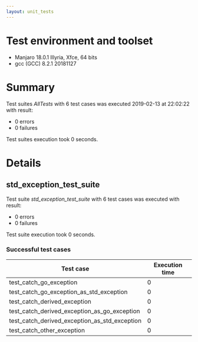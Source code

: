 ```yaml
---
layout: unit_tests
---
```


# Test environment and toolset 

* Manjaro 18.0.1 Illyria, Xfce, 64 bits
* gcc (GCC) 8.2.1 20181127

# Summary

Test suites *AllTests* with 6 test cases was executed 2019-02-13 at 22:02:22 with result:

* 0 errors
* 0 failures

Test suites execution took 0 seconds.

# Details

## std_exception_test_suite

Test suite *std_exception_test_suite* with 6 test cases was executed with result:

* 0 errors
* 0 failures

Test suite execution took 0 seconds.

### Successful test cases

Test case|Execution time
-|-
test_catch_go_exception | 0
test_catch_go_exception_as_std_exception | 0
test_catch_derived_exception | 0
test_catch_derived_exception_as_go_exception | 0
test_catch_derived_exception_as_std_exception | 0
test_catch_other_exception | 0
